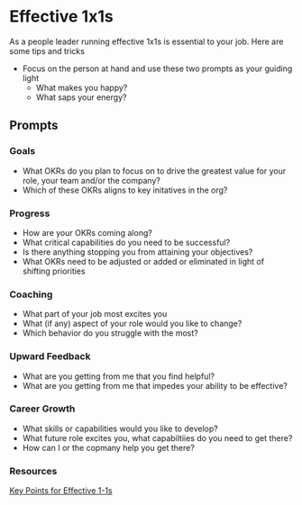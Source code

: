 # Effective 1x1s

As a people leader running effective 1x1s is essential to your job.  Here are some tips and tricks

* Focus on the person at hand and use these two prompts as your guiding light
  * What makes you happy?
  * What saps your energy?

## Prompts

### Goals

* What OKRs do you plan to focus on to drive the greatest value for your role, your team and/or the company?
* Which of these OKRs aligns to key initatives in the org?

### Progress

* How are your OKRs coming along?
* What critical capabilities do you need to be successful?
* Is there anything stopping you from attaining your objectives?
* What OKRs need to be adjusted or added or eliminated in light of shifting priorities

### Coaching

* What part of your job most excites you
* What (if any) aspect of your role would you like to change?
* Which behavior do you struggle with the most?

### Upward Feedback

* What are you getting from me that you find helpful?
* What are you getting from me that impedes your ability to be effective?

### Career Growth

* What skills or capabilities would you like to develop?
* What future role excites you, what capabiltiies do you need to get there?
* How can I or the copmany help you get there?


### Resources

[Key Points for Effective 1-1s](https://drive.google.com/open?id=1qOFxN8AiVzxHiWVlt4MTIq9SL_zeNmol)